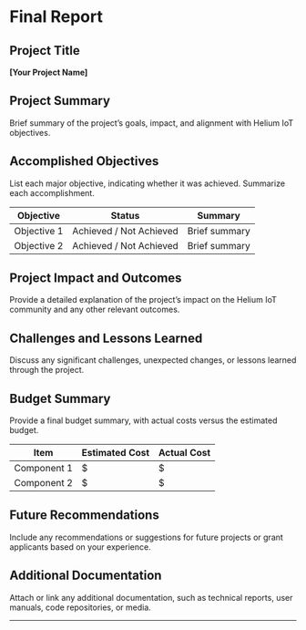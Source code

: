 # Final Report

## Project Title
**[Your Project Name]**

## Project Summary
Brief summary of the project’s goals, impact, and alignment with Helium IoT objectives.

## Accomplished Objectives
List each major objective, indicating whether it was achieved. Summarize each accomplishment.

| Objective | Status | Summary |
| --------- | ------ | ------- |
| Objective 1 | Achieved / Not Achieved | Brief summary |
| Objective 2 | Achieved / Not Achieved | Brief summary |

## Project Impact and Outcomes
Provide a detailed explanation of the project’s impact on the Helium IoT community and any other relevant outcomes.

## Challenges and Lessons Learned
Discuss any significant challenges, unexpected changes, or lessons learned through the project.

## Budget Summary
Provide a final budget summary, with actual costs versus the estimated budget.

| Item | Estimated Cost | Actual Cost |
| ---- | -------------- | ----------- |
| Component 1 | $ | $ |
| Component 2 | $ | $ |

## Future Recommendations
Include any recommendations or suggestions for future projects or grant applicants based on your experience.

## Additional Documentation
Attach or link any additional documentation, such as technical reports, user manuals, code repositories, or media.

---
